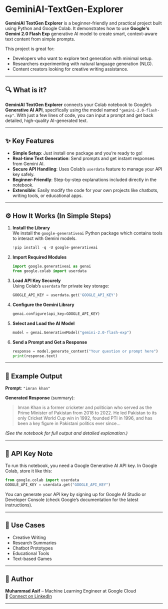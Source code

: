 # GeminiAI-TextGen-Explorer

**GeminiAI TextGen Explorer** is a beginner-friendly and practical project built using Python and Google Colab. It demonstrates how to use **Google's Gemini 2.0 Flash Exp** generative AI model to create smart, context-aware text content from simple prompts.

This project is great for:
- Developers who want to explore text generation with minimal setup.
- Researchers experimenting with natural language generation (NLG).
- Content creators looking for creative writing assistance.

---

## 🔍 What is it?

**GeminiAI TextGen Explorer** connects your Colab notebook to Google’s **Generative AI API**, specifically using the model named `"gemini-2.0-flash-exp"`. With just a few lines of code, you can input a prompt and get back detailed, high-quality AI-generated text.

---

## ✨ Key Features

- **Simple Setup**: Just install one package and you’re ready to go!
- **Real-time Text Generation**: Send prompts and get instant responses from Gemini AI.
- **Secure API Handling**: Uses Colab’s `userdata` feature to manage your API key safely.
- **Beginner-Friendly**: Step-by-step explanations included directly in the notebook.
- **Extensible**: Easily modify the code for your own projects like chatbots, writing tools, or educational apps.

---

## ⚙️ How It Works (In Simple Steps)

1. **Install the Library**  
   We install the `google-generativeai` Python package which contains tools to interact with Gemini models.

   ```python
   !pip install -q -U google-generativeai
   ```

2. **Import Required Modules**

   ```python
   import google.generativeai as genai
   from google.colab import userdata
   ```

3. **Load API Key Securely**  
   Using Colab’s `userdata` for private key storage:

   ```python
   GOOGLE_API_KEY = userdata.get('GOOGLE_API_KEY')
   ```

4. **Configure the Gemini Library**

   ```python
   genai.configure(api_key=GOOGLE_API_KEY)
   ```

5. **Select and Load the AI Model**

   ```python
   model = genai.GenerativeModel("gemini-2.0-flash-exp")
   ```

6. **Send a Prompt and Get a Response**

   ```python
   response = model.generate_content("Your question or prompt here")
   print(response.text)
   ```

---

## 🧪 Example Output

**Prompt**: `"imran khan"`

**Generated Response** (summary):
> Imran Khan is a former cricketer and politician who served as the Prime Minister of Pakistan from 2018 to 2022. He led Pakistan to its only Cricket World Cup win in 1992, founded PTI in 1996, and has been a key figure in Pakistani politics ever since...

*(See the notebook for full output and detailed explanation.)*

---

## 🔐 API Key Note

To run this notebook, you need a Google Generative AI API key. In Google Colab, store it like this:

```python
from google.colab import userdata
GOOGLE_API_KEY = userdata.get("GOOGLE_API_KEY")
```

You can generate your API key by signing up for Google AI Studio or Developer Console (check Google’s documentation for the latest instructions).

---

## 🚀 Use Cases

- Creative Writing  
- Research Summaries  
- Chatbot Prototypes  
- Educational Tools  
- Text-based Games  

---

## 👤 Author

**Muhammad Asif** – Machine Learning Engineer at Google Cloud  
🔗 [Connect on LinkedIn](https://www.linkedin.com/in/muhammad-asif-h-mio-amore44/)

---
